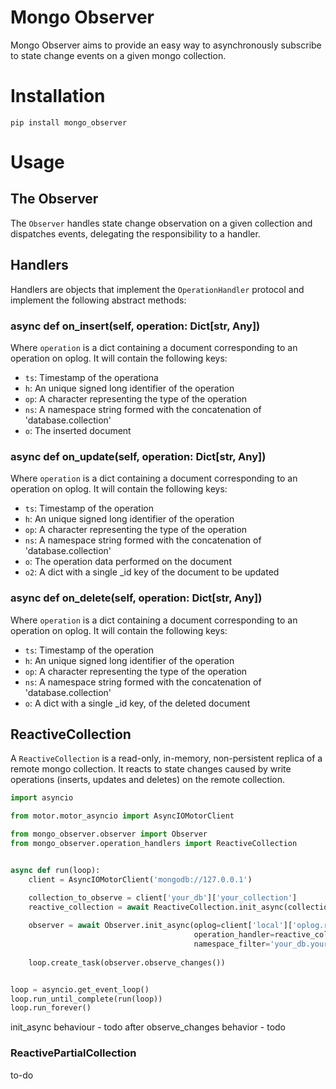 # Mongo Observer

Mongo Observer aims to provide an easy way to asynchronously subscribe to 
state change events on a given mongo collection.

# Installation

`pip install mongo_observer`

# Usage

## The Observer

The `Observer` handles state change observation on a given collection and 
dispatches events, delegating the responsibility to a handler.

## Handlers

 Handlers are 
objects that implement the `OperationHandler` protocol and implement the 
following abstract methods:

### async def on_insert(self, operation: Dict[str, Any])
 
Where `operation` is a dict containing a document corresponding to an 
operation on oplog. It will contain the following keys:

* `ts`: Timestamp of the operationa
* `h`: An unique signed long identifier of the operation
* `op`: A character representing the type of the operation
* `ns`: A namespace string formed with the concatenation of 'database.collection'
* `o`: The inserted document

### async def on_update(self, operation: Dict[str, Any])

Where `operation` is a dict containing a document corresponding to an 
operation on oplog. It will contain the following keys:

* `ts`: Timestamp of the operation
* `h`: An unique signed long identifier of the operation
* `op`: A character representing the type of the operation
* `ns`: A namespace string formed with the concatenation
of 'database.collection'
* `o`: The operation data performed on the document
* `o2`: A dict with a single _id key of the document to be updated

### async def on_delete(self, operation: Dict[str, Any])

Where `operation` is a dict containing a document corresponding to an 
operation on oplog. It will contain the following keys:

* `ts`: Timestamp of the operation
* `h`: An unique signed long identifier of the operation
* `op`: A character representing the type of the operation
* `ns`: A namespace string formed with the concatenation
of 'database.collection'
* `o`: A dict with a single _id key, of the deleted document


## ReactiveCollection

A `ReactiveCollection` is a read-only, in-memory, non-persistent replica of a 
remote mongo collection. It reacts to state changes caused by write operations 
(inserts, updates and deletes) on the remote collection. 

```python
import asyncio

from motor.motor_asyncio import AsyncIOMotorClient

from mongo_observer.observer import Observer
from mongo_observer.operation_handlers import ReactiveCollection


async def run(loop):
    client = AsyncIOMotorClient('mongodb://127.0.0.1')

    collection_to_observe = client['your_db']['your_collection']
    reactive_collection = await ReactiveCollection.init_async(collection_to_observe)
    
    observer = await Observer.init_async(oplog=client['local']['oplog.rs'],
                                         operation_handler=reactive_collection,
                                         namespace_filter='your_db.your_collection')
    
    loop.create_task(observer.observe_changes())


loop = asyncio.get_event_loop()
loop.run_until_complete(run(loop))
loop.run_forever()
```

init_async behaviour - todo
after observe_changes behavior - todo

### ReactivePartialCollection

to-do